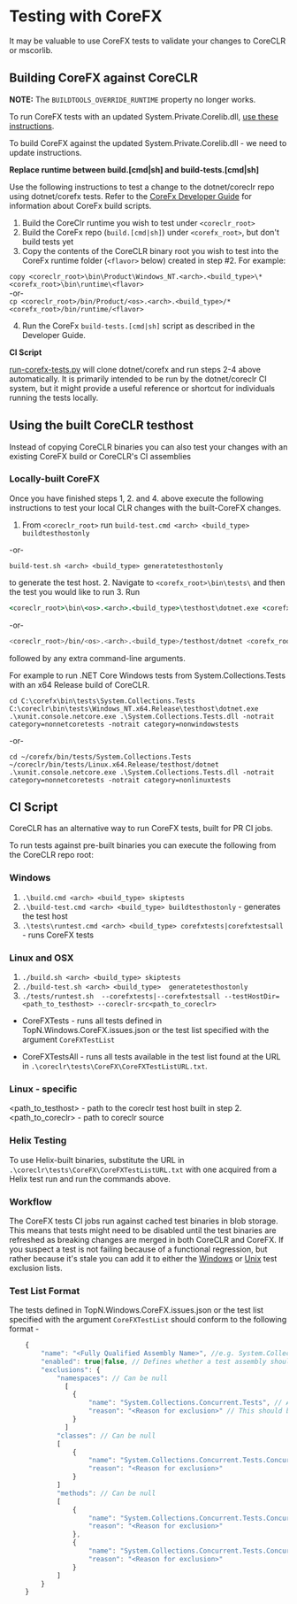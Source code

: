 Testing with CoreFX
===================

It may be valuable to use CoreFX tests to validate your changes to CoreCLR or mscorlib.

## Building CoreFX against CoreCLR
**NOTE:** The `BUILDTOOLS_OVERRIDE_RUNTIME` property no longer works.

To run CoreFX tests with an updated System.Private.Corelib.dll, [use these instructions](https://github.com/dotnet/corefx/blob/master/Documentation/project-docs/developer-guide.md#testing-with-private-coreclr-bits).

To build CoreFX against the updated System.Private.Corelib.dll - we need to update instructions.

**Replace runtime between build.[cmd|sh] and build-tests.[cmd|sh]**

Use the following instructions to test a change to the dotnet/coreclr repo using dotnet/corefx tests.  Refer to the [CoreFx Developer Guide](https://github.com/dotnet/corefx/blob/master/Documentation/project-docs/developer-guide.md) for information about CoreFx build scripts.

1. Build the CoreClr runtime you wish to test under `<coreclr_root>`
2. Build the CoreFx repo (`build.[cmd|sh]`) under `<corefx_root>`, but don't build tests yet
3. Copy the contents of the CoreCLR binary root you wish to test into the CoreFx runtime folder (`<flavor>` below) created in step #2.  For example:

  `copy <coreclr_root>\bin\Product\Windows_NT.<arch>.<build_type>\* <corefx_root>\bin\runtime\<flavor>`  
  -or-  
  `cp <coreclr_root>/bin/Product/<os>.<arch>.<build_type>/* <corefx_root>/bin/runtime/<flavor>`  
  
4. Run the CoreFx `build-tests.[cmd|sh]` script as described in the Developer Guide.

**CI Script**

[run-corefx-tests.py](https://github.com/dotnet/coreclr/blob/master/tests/scripts/run-corefx-tests.py) will clone dotnet/corefx and run steps 2-4 above automatically.  It is primarily intended to be run by the dotnet/coreclr CI system, but it might provide a useful reference or shortcut for individuals running the tests locally.

## Using the built CoreCLR testhost 

Instead of copying CoreCLR binaries you can also test your changes with an existing CoreFX build or CoreCLR's CI assemblies

### Locally-built CoreFX 

Once you have finished steps 1, 2. and 4. above execute the following instructions to test your local CLR changes with the built-CoreFX changes.

1. From `<coreclr_root>` run
`build-test.cmd <arch> <build_type> buildtesthostonly` 

-or-

`build-test.sh <arch> <build_type> generatetesthostonly` 

to generate the test host.
2. Navigate to `<corefx_root>\bin\tests\` and then the test you would like to run
3. Run

```cmd
<coreclr_root>\bin\<os>.<arch>.<build_type>\testhost\dotnet.exe <corefx_root>\bin\tests\<testname>\xunit.console.netcore.exe <testname>.dll
```
-or-

```sh
<coreclr_root>/bin/<os>.<arch>.<build_type>/testhost/dotnet <corefx_root>/bin/tests/<testname>/xunit.console.netcore.exe <testname>.dll
```

followed by any extra command-line arguments.

For example to run .NET Core Windows tests from System.Collections.Tests with an x64 Release build of CoreCLR.
```
cd C:\corefx\bin\tests\System.Collections.Tests
C:\coreclr\bin\tests\Windows_NT.x64.Release\testhost\dotnet.exe .\xunit.console.netcore.exe .\System.Collections.Tests.dll -notrait category=nonnetcoretests -notrait category=nonwindowstests
```

-or-

```
cd ~/corefx/bin/tests/System.Collections.Tests
~/coreclr/bin/tests/Linux.x64.Release/testhost/dotnet .\xunit.console.netcore.exe .\System.Collections.Tests.dll -notrait category=nonnetcoretests -notrait category=nonlinuxtests
```

## CI Script
CoreCLR has an alternative way to run CoreFX tests, built for PR CI jobs.

To run tests against pre-built binaries you can execute the following from the CoreCLR repo root:

### Windows
1. `.\build.cmd <arch> <build_type> skiptests`
2. `.\build-test.cmd <arch> <build_type> buildtesthostonly` - generates the test host
3. `.\tests\runtest.cmd <arch> <build_type> corefxtests|corefxtestsall` - runs CoreFX tests

### Linux and OSX
1. `./build.sh <arch> <build_type> skiptests`
2. `./build-test.sh <arch> <build_type>  generatetesthostonly`
3. `./tests/runtest.sh  --corefxtests|--corefxtestsall --testHostDir=<path_to_testhost> --coreclr-src<path_to_coreclr>`

+ CoreFXTests - runs all tests defined in TopN.Windows.CoreFX.issues.json or the test list specified with the argument `CoreFXTestList`

+ CoreFXTestsAll - runs all tests available in the test list found at the URL in `.\coreclr\tests\CoreFX\CoreFXTestListURL.txt`.
### Linux - specific
&lt;path_to_testhost&gt; - path to the coreclr test host built in step 2.
&lt;path_to_coreclr&gt; - path to coreclr source 

### Helix Testing
To use Helix-built binaries, substitute the URL in `.\coreclr\tests\CoreFX\CoreFXTestListURL.txt` with one acquired from a Helix test run and run the commands above.

### Workflow
The CoreFX tests CI jobs run against cached test binaries in blob storage. This means that tests might need to be disabled until the test binaries are refreshed as breaking changes are merged in both CoreCLR and CoreFX. If you suspect a test is not failing because of a functional regression, but rather because it's stale you can add it to either the [Windows](https://github.com/dotnet/coreclr/blob/master/tests/CoreFX/TopN.CoreFX.x64.Windows.issues.json) or [Unix](https://github.com/dotnet/coreclr/blob/master/tests/CoreFX/TopN.CoreFX.x64.Unix.issues.json) test exclusion lists.

### Test List Format
The tests defined in TopN.Windows.CoreFX.issues.json or the test list specified with the argument `CoreFXTestList` should conform to the following format -
```js
    {
        "name": "<Fully Qualified Assembly Name>", //e.g. System.Collections.Concurrent.Tests
        "enabled": true|false, // Defines whether a test assembly should be run. If set to false any tests with the same name will not be run even if corefxtestsall is specified
        "exclusions": {
            "namespaces": // Can be null
              [
                {
                    "name": "System.Collections.Concurrent.Tests", // All test methods under this namespace will be skipped
                    "reason": "<Reason for exclusion>" // This should be a link to the GitHub issue describing the problem
                }
              ]
            "classes": // Can be null
            [
                {
                    "name": "System.Collections.Concurrent.Tests.ConcurrentDictionaryTests", // All test methods in this class will be skipped
                    "reason": "<Reason for exclusion>"
                }
            ]
            "methods": // Can be null
            [
                {
                    "name": "System.Collections.Concurrent.Tests.ConcurrentDictionaryTests.TestAddNullValue_IDictionary_ReferenceType_null",
                    "reason": "<Reason for exclusion>"
                },
                {
                    "name": "System.Collections.Concurrent.Tests.ConcurrentDictionaryTests.TestAddNullValue_IDictionary_ValueType_null_add",
                    "reason": "<Reason for exclusion>"
                }
            ]
        }
    }
```
